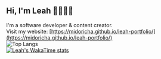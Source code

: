 ## Hi, I'm Leah 👋👩🏻‍💻
I'm a software developer & content creator.<br>
Visit my website: [https://midoricha.github.io/leah-portfolio/](https://midoricha.github.io/leah-portfolio/)<br>
![Top Langs](https://github-readme-stats.vercel.app/api/top-langs/?username=midoricha&layout=compact)<br>
[![Leah's WakaTime stats](https://github-readme-stats.vercel.app/api/wakatime?username=midoricha)](https://github.com/anuraghazra/github-readme-stats)

<!--
**midoricha/midoricha** is a ✨ _special_ ✨ repository because its `README.md` (this file) appears on your GitHub profile.

Here are some ideas to get you started:

- 🔭 I’m currently working on ...
- 🌱 I’m currently learning ...
- 👯 I’m looking to collaborate on ...
- 🤔 I’m looking for help with ...
- 💬 Ask me about ...
- 📫 How to reach me: ...
- 😄 Pronouns: ...
- ⚡ Fun fact: ...
-->
